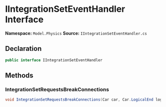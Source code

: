 # IIntegrationSetEventHandler Interface

**Namespace:** `Model.Physics`
**Source:** `IIntegrationSetEventHandler.cs`

## Declaration

```csharp
public interface IIntegrationSetEventHandler
```

## Methods

### IntegrationSetRequestsBreakConnections

```csharp
void IntegrationSetRequestsBreakConnections(Car car, Car.LogicalEnd logicalEnd)
```

